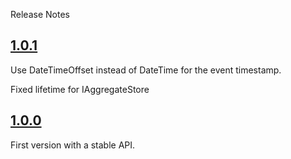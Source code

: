 Release Notes

## [1.0.1](https://github.com/dariogriffo/easy-evs/releases/tag/1.0.1)

Use DateTimeOffset instead of DateTime for the event timestamp.

Fixed lifetime for IAggregateStore


## [1.0.0](https://github.com/dariogriffo/easy-evs/releases/tag/1.0.0)

First version with a stable API.

